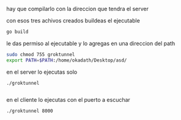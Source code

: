hay que compilarlo con la direccion que tendra el server

con esos tres achivos creados buildeas el ejecutable

```sh
go build
```

le das permiso al ejecutable y lo agregas en una direccion del path

```sh
sudo chmod 755 groktunnel
export PATH=$PATH:/home/okadath/Desktop/asd/
```

en el server lo ejecutas solo
```
./groktunnel 


```


en el cliente lo ejecutas con el puerto a escuchar

```
./groktunnel 8000

```